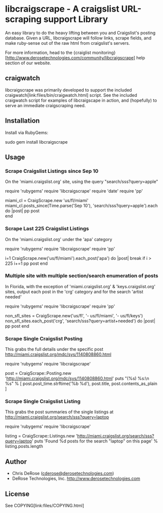# libcraigscrape - A craigslist URL-scraping support Library

An easy library to do the heavy lifting between you and Craigslist's posting database. Given a URL, libcraigscrape will
follow links, scrape fields, and make ruby-sense out of the raw html from craigslist's servers.

For more information, head to the {craiglist monitoring}[http://www.derosetechnologies.com/community/libcraigscrape] help section of our website.

## craigwatch
libcraigscrape was primarily developed to support the included craigwatch[link:files/bin/craigwatch.html] script. See the included craigwatch script for
examples of libcraigscape in action, and (hopefully) to serve an immediate craigscraping need.

## Installation

Install via RubyGems:

  sudo gem install libcraigscrape

## Usage

### Scrape Craigslist Listings since Sep 10

On the 'miami.craigslist.org' site, using the query "search/sss?query=apple"

  require 'rubygems'
  require 'libcraigscrape'
  require 'date'
  require 'pp'
  
  miami_cl = CraigScrape.new 'us/fl/miami'
  miami_cl.posts_since(Time.parse('Sep 10'), 'search/sss?query=apple').each do |post|
    pp post  
  end

### Scrape Last 225 Craigslist Listings

On the 'miami.craigslist.org'  under the 'apa' category

  require 'rubygems'
  require 'libcraigscrape'
  require 'pp'
  
  i=1
  CraigScrape.new('us/fl/miami').each_post('apa') do |post|
    break if i > 225
  	 i+=1
  	 pp post
  end

### Multiple site with multiple section/search enumeration of posts

In Florida, with the exception of 'miami.craigslist.org' & 'keys.craigslist.org' sites, output each post in 
the 'crg' category and for the search 'artist needed'

  require 'rubygems'
  require 'libcraigscrape'
  require 'pp'
  
  non_sfl_sites = CraigScrape.new('us/fl', '- us/fl/miami', '- us/fl/keys')
  non_sfl_sites.each_post('crg', 'search/sss?query=artist+needed') do |post|
  	 pp post
  end

### Scrape Single Craigslist Posting

This grabs the full details under the specific post http://miami.craigslist.org/mdc/sys/1140808860.html

  require 'rubygems'
  require 'libcraigscrape'
  
  post = CraigScrape::Posting.new 'http://miami.craigslist.org/mdc/sys/1140808860.html'
  puts "(%s) %s:\n %s" % [ post.post_time.strftime('%b %d'), post.title, post.contents_as_plain ]

### Scrape Single Craigslist Listing

This grabs the post summaries of the single listings at http://miami.craigslist.org/search/sss?query=laptop

  require 'rubygems'
  require 'libcraigscrape'
  
  listing = CraigScrape::Listings.new 'http://miami.craigslist.org/search/sss?query=laptop'
  puts 'Found %d posts for the search "laptop" on this page' % listing.posts.length

## Author
- Chris DeRose (cderose@derosetechnologies.com)
- DeRose Technologies, Inc. http://www.derosetechnologies.com

## License

See COPYING[link:files/COPYING.html]

